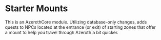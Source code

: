 # Starter Mounts

This is an AzerothCore module. Utilizing database-only changes, adds quests to NPCs located at the entrance (or exit) of starting zones that offer a mount to help you travel through Azeroth a bit quicker.
